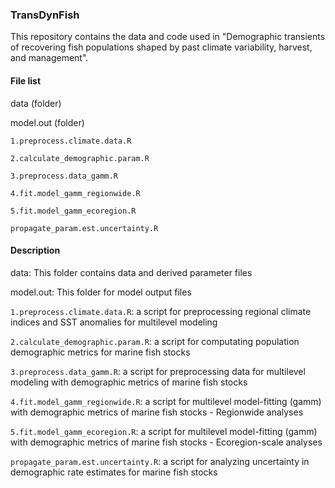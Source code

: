 ### TransDynFish
This repository contains the data and code used in "Demographic transients of recovering fish populations shaped by past climate variability, harvest, and management".

#### File list

data (folder)

model.out (folder)

`1.preprocess.climate.data.R`

`2.calculate_demographic.param.R`

`3.preprocess.data_gamm.R`

`4.fit.model_gamm_regionwide.R` 

`5.fit.model_gamm_ecoregion.R`

`propagate_param.est.uncertainty.R`


#### Description

data: This folder contains data and derived parameter files

model.out: This folder for model output files

`1.preprocess.climate.data.R`: a script for preprocessing regional climate indices and SST anomalies for multilevel modeling

`2.calculate_demographic.param.R`: a script for computating population demographic metrics for marine fish stocks

`3.preprocess.data_gamm.R`: a script for preprocessing data for multilevel modeling with demographic metrics of marine fish stocks 

`4.fit.model_gamm_regionwide.R`: a script for multilevel model-fitting (gamm) with demographic metrics of marine fish stocks - Regionwide analyses

`5.fit.model_gamm_ecoregion.R`: a script for multilevel model-fitting (gamm) with demographic metrics of marine fish stocks - Ecoregion-scale analyses

`propagate_param.est.uncertainty.R`: a script for analyzing uncertainty in demographic rate estimates for marine fish stocks

